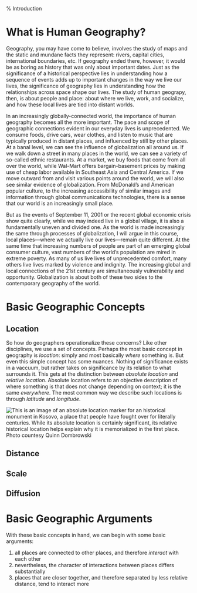 % Introduction

# What is Human Geography?

Geography, you may have come to believe, involves the study of maps
and the static and mundane facts they represent: rivers, capital
cities, international boundaries, etc. If geography ended there,
however, it would be as boring as history that was only about
important dates. Just as the significance of a historical perspective
lies in understanding how a sequence of events adds up to important
changes in the way we live our lives, the significance of geography
lies in understanding how the relationships across space shape our
lives. The study of human geograpy, then, is about people and place:
about where we live, work, and socialize, and how these local lives
are tied into distant worlds.

In an increasingly globally-connected world, the importance of human
geography becomes all the more important. The pace and scope of
geographic connections evident in our everyday lives is
unprecedented. We consume foods, drive cars, wear clothes, and listen
to music that are typically produced in distant places, and influenced
by still by other places. At a banal level, we can see the influence
of globalization all around us. If we walk down a street in many
places in the world, we can see a variety of so-called ethnic
restaurants. At a market, we buy foods that come from all over the
world, while Wal-Mart offers bargain-basement prices by making use of
cheap labor available in Southeast Asia and Central America. If we
move outward from and visit various points around the world, we will
also see similar evidence of globalization. From McDonald’s and
American popular culture, to the increasing accessibility of similar
images and information through global communications technologies,
there is a sense that our world is an increasingly small place.

But as the events of September 11, 2001 or the recent global economic
crisis show quite clearly, while we may indeed live in a global
village, it is also a fundamentally uneven and divided one. As the
world is made increasingly the same through processes of
globalization, I will argue in this course, local places—where we
actually live our lives—remain quite different. At the same time that
increasing numbers of people are part of an emerging global consumer
culture, vast numbers of the world’s population are mired in extreme
poverty. As many of us live lives of unprecedented comfort, many
others live lives marked by violence and indignity. The increasing
global and local connections of the 21st century are simultaneously
vulnerability and opportunity. Globalization is about both of these
two sides to the contemporary geography of the world.

# Basic Geographic Concepts

## Location

So how do geographers operationalize these concerns? Like other disciplines, 
we use a set of concepts. Perhaps the most basic concept in geography is 
_location_: simply and most basically _where_ something 
is. But even this simple concept has some nuances. Nothing of significance
exists in a vaccuum, but rather takes on significance by its relation
to what surrounds it. This gets at the distinction between _absolute
location_ and _relative location_. Absolute location refers to an
objective description of where something is that does not change
depending on context; it is the same _everywhere_. The most common way
we describe such locations is through _latitude_ and _longitude_.

![This is an image of an absolute location marker for an historical
 monument in Kosovo, a place that people have fought over for
 literally centuries. While its absolute location is certainly
 significant, its relative historical location helps explain why it is
 memorialized in the first place. Photo countesy Quinn Dombrowski](http://farm5.staticflickr.com/4151/5007446663_9f856d3937_b.jpg)

## Distance

## Scale

## Diffusion

# Basic Geographic Arguments

With these basic concepts in hand, we can begin with some basic
arguments:

1. all places are connected to other places, and therefore _interact_
with each other
2. nevertheless, the character of interactions between places differs
substantially
3. places that are closer together, and therefore separated by
less relative distance, tend to interact more
